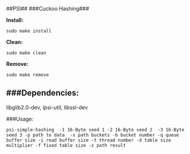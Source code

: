 ##PSI##
###Cuckoo Hashing###

__Install:__
```
sudo make install
```
__Clean:__ 
```
sudo make clean
```

__Remove:__ 
```
sudo make remove
```

###Dependencies:
---
libglib2.0-dev, _lpsi-util_, libssl-dev

###Usage:
```
psi-simple-hashing  -1 16-Byte seed 1 -2 16-Byte seed 2  -3 16-Byte seed 3 -p path to data  -s path buckets -b bucket number -q queue buffer size -i read buffer size -t thread number -d table size multiplier -f fixed table size -z path result
```
